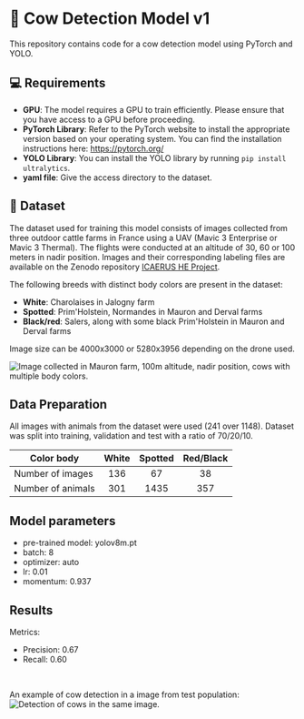 #  🐄 Cow Detection Model v1

This repository contains code for a cow detection model using PyTorch and YOLO. <br>

## 💻 Requirements

- **GPU**: The model requires a GPU to train efficiently. Please ensure that you have access to a GPU before proceeding. <br>
- **PyTorch Library**: Refer to the PyTorch website to install the appropriate version based on your operating system. You can find the installation instructions here: <https://pytorch.org/> <br>
- **YOLO Library**: You can install the YOLO library by running `pip install ultralytics`.
- **yaml file**: Give the access directory to the dataset.

## 📄 Dataset

The dataset used for training this model consists of images collected from three outdoor cattle farms in France using a UAV (Mavic 3 Enterprise or Mavic 3 Thermal). The flights were conducted at an altitude of 30, 60 or 100 meters in nadir position. Images and their corresponding labeling files are available on the Zenodo repository [ICAERUS HE Project](https://zenodo.org/records/10245396).

The following breeds with distinct body colors are present in the dataset:
- **White**: Charolaises in Jalogny farm
- **Spotted**: Prim'Holstein, Normandes in Mauron and Derval farms
- **Black/red**: Salers, along with some black Prim'Holstein in Mauron and Derval farms

Image size can be 4000x3000 or 5280x3956 depending on the drone used.

![Image collected in Mauron farm, 100m altitude, nadir position, cows with multiple body colors.](../../Docs/Images/mauron_example1.JPG)

## Data Preparation

All images with animals from the dataset were used (241 over 1148). Dataset was split into training, validation and test with a ratio of 70/20/10.


| Color body | White | Spotted | Red/Black |
| --- | :---: | :---: | :---: | 
| Number of images | 136  | 67 | 38 |
| Number of animals | 301 | 1435 | 357 | 

## Model parameters

- pre-trained model: yolov8m.pt
- batch: 8
- optimizer: auto
- lr: 0.01
- momentum: 0.937

## Results

Metrics: 
- Precision: 0.67
- Recall: 0.60
<br>

An example of cow detection in a image from test population:
![Detection of cows in the same image.](../../Docs/Images/mauron_example1_predict_v1.png)